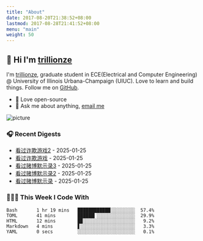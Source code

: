 ```yaml
---
title: "About"
date: 2017-08-20T21:38:52+08:00
lastmod: 2017-08-28T21:41:52+08:00
menu: "main"
weight: 50
---
```


## 👋 Hi I'm [trillionze](https://www.trillionze.com)

I'm [trillionze](https://www.trillionze.com), graduate student in ECE(Electrical and Computer Engineering) @ University of Illinois Urbana-Champaign (UIUC). Love to learn and build things. Follow me on [GitHub](https://github.com/trillionze).

- 💼 Love open-source
- 💬 Ask me about anything, [email me](trillionze@163.com)

![picture](https://image.pseudoyu.com/images/dino.gif)

### 🎧 Recent Digests

<!-- douban starts -->
* <a href='http://movie.douban.com/subject/3685955/' target='_blank'>看过诈欺游戏2</a> - 2025-01-25
* <a href='http://movie.douban.com/subject/2018076/' target='_blank'>看过诈欺游戏</a> - 2025-01-25
* <a href='http://movie.douban.com/subject/30458826/' target='_blank'>看过赌博默示录3</a> - 2025-01-25
* <a href='http://movie.douban.com/subject/6124043/' target='_blank'>看过赌博默示录2</a> - 2025-01-25
* <a href='http://movie.douban.com/subject/3259956/' target='_blank'>看过赌博默示录</a> - 2025-01-25
<!-- douban ends -->

### 👨🏻‍💻 This Week I Code With

<!-- code_time starts -->

```text
Bash       1 hr 19 mins   ████████████░░░░░░░░░  57.4%
TOML       41 mins        ██████▎░░░░░░░░░░░░░░  29.9%
HTML       12 mins        █▉░░░░░░░░░░░░░░░░░░░   9.2%
Markdown   4 mins         ▋░░░░░░░░░░░░░░░░░░░░   3.3%
YAML       0 secs         ░░░░░░░░░░░░░░░░░░░░░   0.1%
```

<!-- code_time ends -->